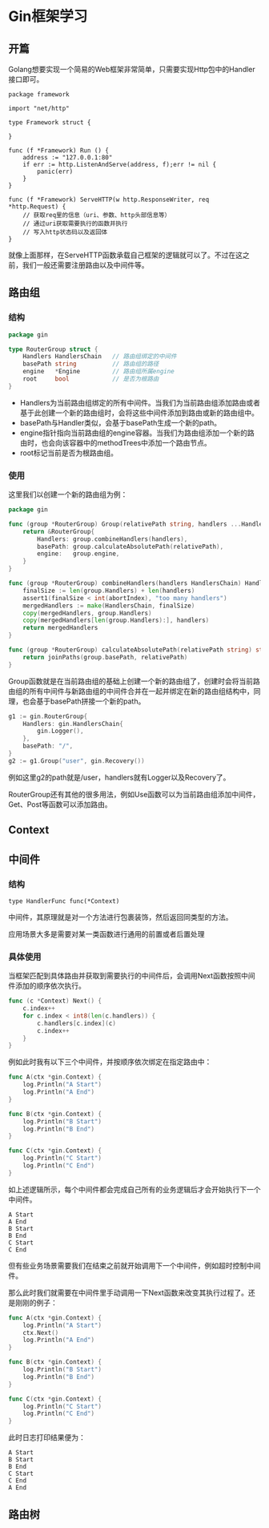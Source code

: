 # Gin框架学习

## 开篇
Golang想要实现一个简易的Web框架非常简单，只需要实现Http包中的Handler接口即可。
```golang
package framework

import "net/http"

type Framework struct {
	
}

func (f *Framework) Run () {
	address := "127.0.0.1:80"
	if err := http.ListenAndServe(address, f);err != nil {
		panic(err)
    }
}

func (f *Framework) ServeHTTP(w http.ResponseWriter, req *http.Request) {
	// 获取req里的信息（uri、参数、http头部信息等）
	// 通过uri获取需要执行的函数并执行
	// 写入http状态码以及返回体
}
```
就像上面那样，在ServeHTTP函数承载自己框架的逻辑就可以了。不过在这之前，我们一般还需要注册路由以及中间件等。

## 路由组

### 结构
```go
package gin

type RouterGroup struct {
    Handlers HandlersChain   // 路由组绑定的中间件
    basePath string          // 路由组的路径
    engine   *Engine         // 路由组所属engine
    root     bool            // 是否为根路由
}
```

* Handlers为当前路由组绑定的所有中间件。当我们为当前路由组添加路由或者基于此创建一个新的路由组时，会将这些中间件添加到路由或新的路由组中。
* basePath与Handler类似，会基于basePath生成一个新的path。
* engine指针指向当前路由组的engine容器。当我们为路由组添加一个新的路由时，也会向该容器中的methodTrees中添加一个路由节点。
* root标记当前是否为根路由组。

### 使用

这里我们以创建一个新的路由组为例：
```go
package gin 

func (group *RouterGroup) Group(relativePath string, handlers ...HandlerFunc) *RouterGroup {
    return &RouterGroup{
        Handlers: group.combineHandlers(handlers),
        basePath: group.calculateAbsolutePath(relativePath),
        engine:   group.engine,
    }
}

func (group *RouterGroup) combineHandlers(handlers HandlersChain) HandlersChain {
    finalSize := len(group.Handlers) + len(handlers)
    assert1(finalSize < int(abortIndex), "too many handlers")
    mergedHandlers := make(HandlersChain, finalSize)
    copy(mergedHandlers, group.Handlers)
    copy(mergedHandlers[len(group.Handlers):], handlers)
    return mergedHandlers
}

func (group *RouterGroup) calculateAbsolutePath(relativePath string) string {
    return joinPaths(group.basePath, relativePath)
}
```
Group函数就是在当前路由组的基础上创建一个新的路由组了，创建时会将当前路由组的所有中间件与新路由组的中间件合并在一起并绑定在新的路由组结构中，同理，也会基于basePath拼接一个新的path。
```go
g1 := gin.RouterGroup{
    Handlers: gin.HandlersChain{
        gin.Logger(),
    },
    basePath: "/",
}
g2 := g1.Group("user", gin.Recovery())
```
例如这里g2的path就是/user，handlers就有Logger以及Recovery了。

RouterGroup还有其他的很多用法，例如Use函数可以为当前路由组添加中间件，Get、Post等函数可以添加路由。

## Context


## 中间件

### 结构
```Golang
type HandlerFunc func(*Context)
```
中间件，其原理就是对一个方法进行包裹装饰，然后返回同类型的方法。

应用场景大多是需要对某一类函数进行通用的前置或者后置处理

### 具体使用
当框架匹配到具体路由并获取到需要执行的中间件后，会调用Next函数按照中间件添加的顺序依次执行。

```go
func (c *Context) Next() {
	c.index++
	for c.index < int8(len(c.handlers)) {
		c.handlers[c.index](c)
		c.index++
	}
}
```
例如此时我有以下三个中间件，并按顺序依次绑定在指定路由中：
```go
func A(ctx *gin.Context) {
	log.Println("A Start")
	log.Println("A End")
}

func B(ctx *gin.Context) {
	log.Println("B Start")
	log.Println("B End")
}

func C(ctx *gin.Context) {
	log.Println("C Start")
	log.Println("C End")
}
```
如上述逻辑所示，每个中间件都会完成自己所有的业务逻辑后才会开始执行下一个中间件。
```
A Start
A End
B Start
B End
C Start
C End
```
但有些业务场景需要我们在结束之前就开始调用下一个中间件，例如超时控制中间件。

那么此时我们就需要在中间件里手动调用一下Next函数来改变其执行过程了。还是刚刚的例子：
```go
func A(ctx *gin.Context) {
	log.Println("A Start")
	ctx.Next()
	log.Println("A End")
}

func B(ctx *gin.Context) {
	log.Println("B Start")
	log.Println("B End")
}

func C(ctx *gin.Context) {
	log.Println("C Start")
	log.Println("C End")
}
```
此时日志打印结果便为：
```
A Start
B Start
B End
C Start
C End
A End
```
## 路由树
